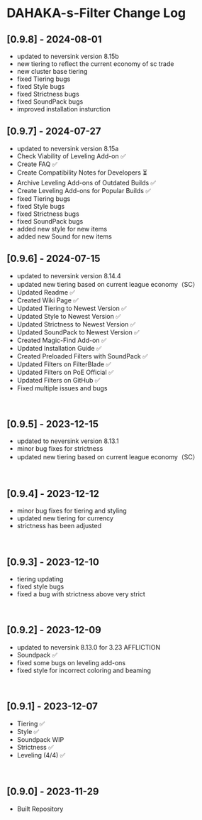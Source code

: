 # DAHAKA-s-Filter Change Log

## [0.9.8] - 2024-08-01
- updated to neversink version 8.15b
- new tiering to reflect the current economy of sc trade
- new cluster base tiering
- fixed Tiering bugs
- fixed Style bugs
- fixed Strictness bugs
- fixed SoundPack bugs
- improved installation insturction

## [0.9.7] - 2024-07-27
- updated to neversink version 8.15a
- Check Viability of Leveling Add-on ✅
- Create FAQ ✅
- Create Compatibility Notes for Developers ⏳
- Archive Leveling Add-ons of Outdated Builds ✅
- Create Leveling Add-ons for Popular Builds ✅
- fixed Tiering bugs
- fixed Style bugs
- fixed Strictness bugs
- fixed SoundPack bugs
- added new style for new items
- added new Sound for new items

## [0.9.6] - 2024-07-15
- updated to neversink version 8.14.4
- updated new tiering based on current league economy（SC）
- Updated Readme ✅
- Created Wiki Page ✅
- Updated Tiering to Newest Version ✅
- Updated Style to Newest Version ✅
- Updated Strictness to Newest Version ✅
- Updated SoundPack to Newest Version ✅
- Created Magic-Find Add-on ✅
- Updated Installation Guide ✅
- Created Preloaded Filters with SoundPack ✅
- Updated Filters on FilterBlade ✅
- Updated Filters on PoE Official ✅
- Updated Filters on GitHub ✅
- Fixed multiple issues and bugs

&nbsp;

## [0.9.5] - 2023-12-15
- updated to neversink version 8.13.1
- minor bug fixes for strictness
- updated new tiering based on current league economy（SC）

&nbsp;

## [0.9.4] - 2023-12-12
- minor bug fixes for tiering and styling
- updated new tiering for currency
- strictness has been adjusted

&nbsp;

## [0.9.3] - 2023-12-10
- tiering updating
- fixed style bugs
- fixed a bug with strictness above very strict

&nbsp;

## [0.9.2] - 2023-12-09
- updated to neversink 8.13.0 for 3.23 AFFLICTION
- Soundpack ✅
- fixed some bugs on leveling add-ons
- fixed style for incorrect coloring and beaming

&nbsp;

## [0.9.1] - 2023-12-07
- Tiering ✅
- Style ✅
- Soundpack WIP
- Strictness ✅
- Leveling (4/4) ✅

&nbsp;

## [0.9.0] - 2023-11-29
- Built Repository
